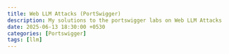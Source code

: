 ```yaml
---
title: Web LLM Attacks (PortSwigger)
description: My solutions to the portswigger labs on Web LLM Attacks
date: 2025-06-13 18:30:00 +0530
categories: [Portswigger]
tags: [llm]
---
```

